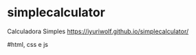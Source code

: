 # simplecalculator
Calculadora Simples
https://iyuriwolf.github.io/simplecalculator/

#html, css e js
